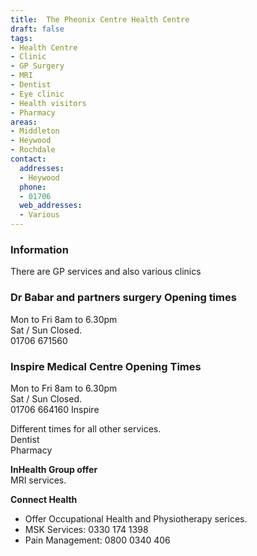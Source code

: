 ```yaml
---
title:  The Pheonix Centre Health Centre
draft: false
tags:
- Health Centre
- Clinic
- GP Surgery
- MRI
- Dentist
- Eye clinic
- Health visitors
- Pharmacy
areas:
- Middleton
- Heywood
- Rochdale
contact:
  addresses:
  - Heywood
  phone:
  - 01706 
  web_addresses:
  - Various
---
```


### Information  
There are GP services and also various clinics   

### Dr Babar and partners surgery Opening times   
Mon to Fri 8am to 6.30pm   
Sat / Sun  Closed.   
01706 671560   

### Inspire Medical Centre Opening Times  
Mon to Fri 8am to 6.30pm   
Sat / Sun  Closed.   
01706 664160 Inspire 

Different times for all other services.  
Dentist  
Pharmacy   

**InHealth Group offer**   
MRI services.   

**Connect Health**   
* Offer Occupational Health and Physiotherapy serices.  
* MSK Services: 0330 174 1398   
* Pain Management: 0800 0340 406   
